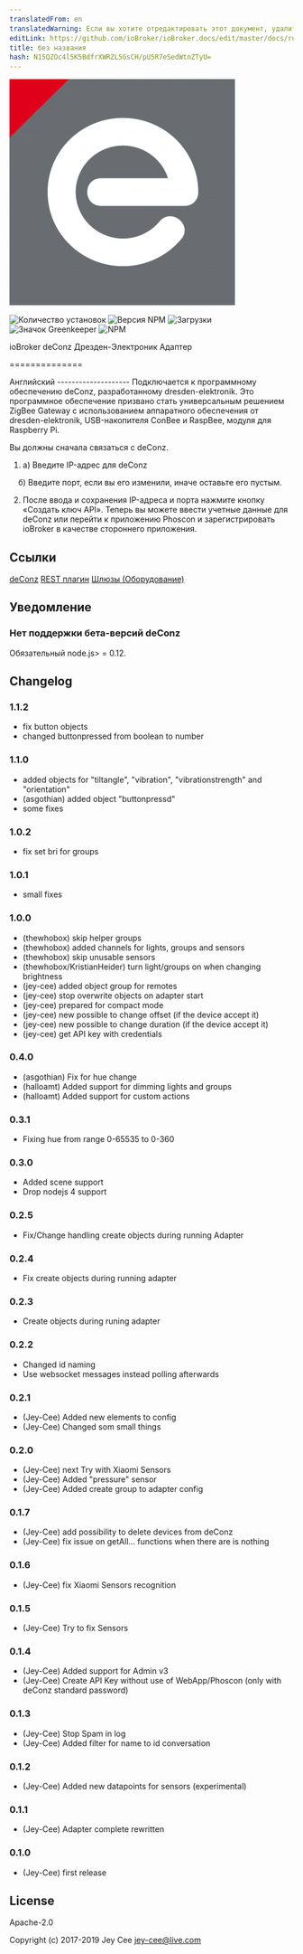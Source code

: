 ```yaml
---
translatedFrom: en
translatedWarning: Если вы хотите отредактировать этот документ, удалите поле «translationFrom», в противном случае этот документ будет снова автоматически переведен
editLink: https://github.com/ioBroker/ioBroker.docs/edit/master/docs/ru/adapterref/iobroker.deconz/README.md
title: без названия
hash: N15QZOc4l5K5BdfrXWRZL5GsCH/pU5R7eSedWtnZTyU=
---
```

![логотип](../../../en/adapterref/iobroker.deconz/admin/deconz.png)

![Количество установок](http://iobroker.live/badges/deconz-stable.svg)
![Версия NPM](http://img.shields.io/npm/v/iobroker.deconz.svg)
![Загрузки](https://img.shields.io/npm/dm/iobroker.deconz.svg)
![Значок Greenkeeper](https://badges.greenkeeper.io/iobroker-community-adapters/ioBroker.deconz.svg)
![NPM](https://nodei.co/npm/iobroker.deconz.png?downloads=true)

ioBroker deConz Дрезден-Электроник Адаптер

==============

Английский -------------------- Подключается к программному обеспечению deConz, разработанному dresden-elektronik. Это программное обеспечение призвано стать универсальным решением ZigBee Gateway с использованием аппаратного обеспечения от dresden-elektronik, USB-накопителя ConBee и RaspBee, модуля для Raspberry Pi.

Вы должны сначала связаться с deConz.

1. а) Введите IP-адрес для deConz

    б) Введите порт, если вы его изменили, иначе оставьте его пустым.

2. После ввода и сохранения IP-адреса и порта нажмите кнопку «Создать ключ API». Теперь вы можете ввести учетные данные для deConz или перейти к приложению Phoscon и зарегистрировать ioBroker в качестве стороннего приложения.

## Ссылки
[deConz](https://www.dresden-elektronik.de/funktechnik/products/software/pc/deconz/) [REST плагин](https://github.com/dresden-elektronik/deconz-rest-plugin) [Шлюзы (Оборудование)](https://www.dresden-elektronik.de/funktechnik/solutions/wireless-light-control/gateways/)

## Уведомление
### Нет поддержки бета-версий deConz
Обязательный node.js> = 0.12.

## Changelog

### 1.1.2
* fix button objects
*  changed buttonpressed from boolean to number

### 1.1.0
*  added objects for "tiltangle", "vibration", "vibrationstrength" and "orientation"
*  (asgothian) added object "buttonpressd"
*  some fixes


### 1.0.2
* fix set bri for groups


### 1.0.1
* small fixes


### 1.0.0
*  (thewhobox) skip helper groups
*  (thewhobox) added channels for lights, groups and sensors
*  (thewhobox) skip unusable sensors
*  (thewhobox/KristianHeider) turn light/groups on when changing brightness
*  (jey-cee) added object group for remotes
*  (jey-cee) stop overwrite objects on adapter start
*  (jey-cee) prepared for compact mode
*  (jey-cee) new possible to change offset (if the device accept it)
*  (jey-cee) new possible to change duration (if the device accept it)
*  (jey-cee) get API key with credentials


### 0.4.0
* (asgothian) Fix for hue change
* (halloamt)  Added support for dimming lights and groups
* (halloamt)  Added support for custom actions

### 0.3.1
* Fixing hue from range 0-65535 to 0-360


### 0.3.0
* Added scene support
*  Drop nodejs 4 support


### 0.2.5
* Fix/Change handling create objects during running Adapter

### 0.2.4
* Fix create objects during running adapter

### 0.2.3
* Create objects during runing adapter

### 0.2.2
*  Changed id naming
*  Use websocket messages instead polling afterwards

### 0.2.1
* (Jey-Cee) Added new elements to config
* (Jey-Cee) Changed som small things

### 0.2.0
* (Jey-Cee) next Try with Xiaomi Sensors
* (Jey-Cee) Added "pressure" sensor
* (Jey-Cee) Added create group to adapter config

### 0.1.7

* (Jey-Cee) add possibility to delete devices from deConz
* (Jey-Cee) fix issue on getAll... functions when there are is nothing

### 0.1.6

* (Jey-Cee) fix Xiaomi Sensors recognition

### 0.1.5

* (Jey-Cee) Try to fix Sensors

### 0.1.4

* (Jey-Cee) Added support for Admin v3
* (Jey-Cee) Create API Key without use of WebApp/Phoscon (only with deConz standard password)

### 0.1.3

* (Jey-Cee) Stop Spam in log
* (Jey-Cee) Added filter for name to id conversation

### 0.1.2

* (Jey-Cee) Added new datapoints for sensors (experimental)

### 0.1.1

* (Jey-Cee) Adapter complete rewritten

### 0.1.0

* (Jey-Cee) first release

## License
Apache-2.0

Copyright (c) 2017-2019 Jey Cee jey-cee@live.com